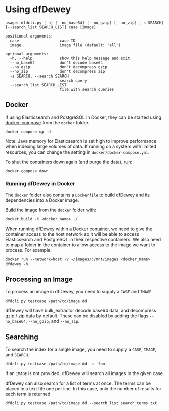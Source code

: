 # Using dfDewey

```shell
usage: dfdcli.py [-h] [--no_base64] [--no_gzip] [--no_zip] [-s SEARCH] [--search_list SEARCH_LIST] case [image]

positional arguments:
  case                  case ID
  image                 image file (default: 'all')

optional arguments:
  -h, --help            show this help message and exit
  --no_base64           don't decode base64
  --no_gzip             don't decompress gzip
  --no_zip              don't decompress zip
  -s SEARCH, --search SEARCH
                        search query
  --search_list SEARCH_LIST
                        file with search queries

```

## Docker

If using Elasticsearch and PostgreSQL in Docker, they can be started using
[docker-compose](https://docs.docker.com/compose/install/) from the `docker`
folder.

```shell
docker-compose up -d
```

Note: Java memory for Elasticsearch is set high to improve performance when
indexing large volumes of data. If running on a system with limited resources,
you can change the setting in `docker/docker-compose.yml`.

To shut the containers down again (and purge the data), run:

```shell
docker-compose down
```

### Running dfDewey in Docker

The `docker` folder also contains a `Dockerfile` to build dfDewey and its
dependencies into a Docker image.

Build the image from the `docker` folder with:

```shell
docker build -t <docker_name> ./
```

When running dfDewey within a Docker container, we need to give the container
access to the host network so it will be able to access Elasticsearch and
PostgreSQL in their respective containers. We also need to map a folder in the
container to allow access to the image we want to process. For example:

```shell
docker run --network=host -v ~/images/:/mnt/images <docker_name> dfdewey -h
```

## Processing an Image

To process an image in dfDewey, you need to supply a `CASE` and `IMAGE`.

```shell
dfdcli.py testcase /path/to/image.dd
```

dfDewey will have bulk_extractor decode base64 data, and decompress gzip / zip
data by default. These can be disabled by adding the flags `--no_base64`,
`--no_gzip`, and `--no_zip`.

## Searching

To search the index for a single image, you need to supply a `CASE`, `IMAGE`,
and `SEARCH`.

```shell
dfdcli.py testcase /path/to/image.dd -s 'foo'
```

If an `IMAGE` is not provided, dfDewey will search all images in the given case.

dfDewey can also search for a list of terms at once. The terms can be placed in
a text file one per line. In this case, only the number of results for each term
is returned.

```shell
dfdcli.py testcase /path/to/image.dd --search_list search_terms.txt
```
